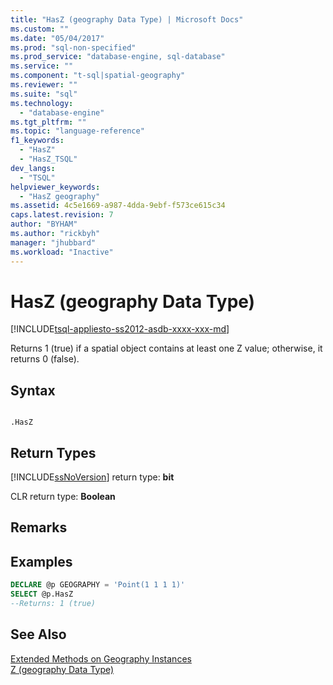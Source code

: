 ```yaml
---
title: "HasZ (geography Data Type) | Microsoft Docs"
ms.custom: ""
ms.date: "05/04/2017"
ms.prod: "sql-non-specified"
ms.prod_service: "database-engine, sql-database"
ms.service: ""
ms.component: "t-sql|spatial-geography"
ms.reviewer: ""
ms.suite: "sql"
ms.technology: 
  - "database-engine"
ms.tgt_pltfrm: ""
ms.topic: "language-reference"
f1_keywords: 
  - "HasZ"
  - "HasZ_TSQL"
dev_langs: 
  - "TSQL"
helpviewer_keywords: 
  - "HasZ geography"
ms.assetid: 4c5e1669-a987-4dda-9ebf-f573ce615c34
caps.latest.revision: 7
author: "BYHAM"
ms.author: "rickbyh"
manager: "jhubbard"
ms.workload: "Inactive"
---
```

# HasZ (geography Data Type)
[!INCLUDE[tsql-appliesto-ss2012-asdb-xxxx-xxx-md](../../includes/tsql-appliesto-ss2012-asdb-xxxx-xxx-md.md)]

  Returns 1 (true) if a spatial object contains at least one Z value; otherwise, it returns 0 (false).  
  
## Syntax  
  
```  
  
.HasZ  
```  
  
## Return Types  
 [!INCLUDE[ssNoVersion](../../includes/ssnoversion-md.md)] return type: **bit**  
  
 CLR return type: **Boolean**  
  
## Remarks  
  
## Examples  
  
```sql  
DECLARE @p GEOGRAPHY = 'Point(1 1 1 1)'  
SELECT @p.HasZ   
--Returns: 1 (true)  
```  
  
## See Also  
 [Extended Methods on Geography Instances](../../t-sql/spatial-geography/extended-methods-on-geography-instances.md)   
 [Z &#40;geography Data Type&#41;](../../t-sql/spatial-geography/z-geography-data-type.md)  
  
  
